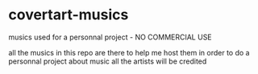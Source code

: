 # covertart-musics
musics used for a personnal project - NO COMMERCIAL USE 

all the musics in this repo are there to help me host them in order to do a personnal project about music
all the artists will be credited
